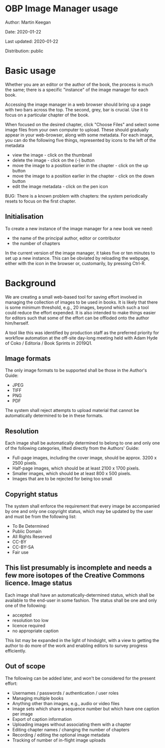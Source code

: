 OBP Image Manager usage
=======================

Author: Martin Keegan

Date: 2020-01-22

Last updated: 2020-01-22

Distribution: public

Basic usage
===========

Whether you are an editor or the author of the book, the process is much
the same; there is a specific "instance" of the image manager for each book.

Accessing the image manager in a web browser should bring up a page with
two bars across the top. The second, grey, bar is crucial. Use it to focus
on a particular chapter of the book.

When focused on the desired chapter, click "Choose Files" and select some
image files from your own computer to upload. These should gradually appear
in your web-browser, along with some metadata. For each image, you can do
the following five things, represented by icons to the left of the
metadata

* view the image - click on the thumbnail
* delete the image - click on the (-) button
* move the image to a position earlier in the chapter - click on the up button
* move the image to a position earlier in the chapter - click on the down button
* edit the image metadata - click on the pen icon

BUG: There is a known problem with chapters: the system periodically resets
to focus on the first chapter.


Initialisation
--------------

To create a new instance of the image manager for a new book we need:

* the name of the principal author, editor or contributor
* the number of chapters

In the current version of the image manager, it takes five or ten minutes
to set up a new instance. This can be obviated by reloading the webpage,
either with the icon in the browser or, customarily, by pressing Ctrl-R.


Background
==========

We are creating a small web-based tool for saving effort involved in
managing the collection of images to be used in books. It is likely that
there is some minimum threshold, e.g., 20 images, beyond which such a tool
could reduce the effort expended. It is also intended to make things easier
for editors such that some of the effort can be offloded onto the author
him/herself.

A tool like this was identified by production staff as the preferred
priority for workflow automation at the off-site day-long meeting held
with Adam Hyde of Coko / Editoria / Book Sprints in 2019Q1.

Image formats
-------------

The only image formats to be supported shall be those in the Author's Guide:

* JPEG
* TIFF
* PNG
* PDF

The system shall reject attempts to upload material that cannot be
automatically determined to be in these formats.

Resolution
----------

Each image shall be automatically determined to belong to one and only one
of the following categories, lifted directly from the Authors' Guide:

* Full-page images, including the cover image, should be approx. 3200 x 2500
pixels.
* Half-page images, which should be at least 2100 x 1700 pixels.
* Smaller images, which should be at least 800 x 500 pixels.
* Images that are to be rejected for being too small

Copyright status
----------------

The system shall enforce the requirement that every image be accompanied by
one and only one copyright status, which may be updated by the user and must
be from the following list:

* To Be Determined
* Public Domain
* All Rights Reserved
* CC-BY
* CC-BY-SA
* Fair use

This list presumably is incomplete and needs a few more isotopes of
the Creative Commons licence.
Image status
------------

Each image shall have an automatically-determined status, which shall
be available to the end-user in some fashion. The status shall be one
and only one of the following:

* accepted
* resolution too low
* licence required
* no appropriate caption

This list may be expanded in the light of hindsight, with a view to
getting the author to do more of the work and enabling editors to
survey progress efficiently.

Out of scope
------------

The following can be added later, and won't be considered for the present
effort:

* Usernames / passwords / authentication / user roles
* Managing multiple books
* Anything other than images, e.g., audio or video files
* Image sets which share a sequence number but which have one caption per image
* Export of caption information
* Uploading images without associating them with a chapter
* Editing chapter names / changing the number of chapters
* Recording / editing the optional image metadata
* Tracking of number of in-flight image uploads
